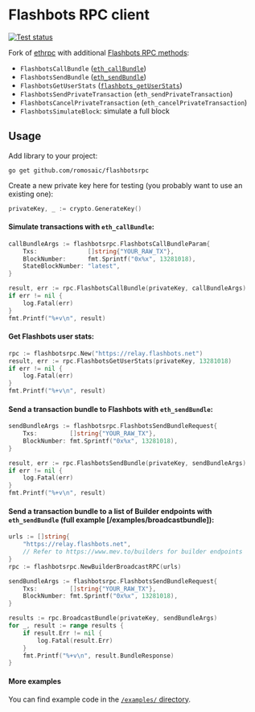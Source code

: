 # Flashbots RPC client

[![Test status](https://github.com/romosaic/flashbotsrpc/workflows/Test/badge.svg)](https://github.com/romosaic/flashbotsrpc/actions?query=workflow%3A%22Test%22)

Fork of [ethrpc](https://github.com/onrik/ethrpc) with additional [Flashbots RPC methods](https://docs.flashbots.net/flashbots-auction/searchers/advanced/rpc-endpoint):

* `FlashbotsCallBundle` ([`eth_callBundle`](https://docs.flashbots.net/flashbots-auction/searchers/advanced/rpc-endpoint/#eth_callbundle))
* `FlashbotsSendBundle` ([`eth_sendBundle`](https://docs.flashbots.net/flashbots-auction/searchers/advanced/rpc-endpoint/#eth_sendbundle))
* `FlashbotsGetUserStats` ([`flashbots_getUserStats`](https://docs.flashbots.net/flashbots-auction/searchers/advanced/rpc-endpoint/#flashbots_getuserstats))
* `FlashbotsSendPrivateTransaction` (`eth_sendPrivateTransaction`)
* `FlashbotsCancelPrivateTransaction` (`eth_cancelPrivateTransaction`)
* `FlashbotsSimulateBlock`: simulate a full block

## Usage

Add library to your project:

`go get github.com/romosaic/flashbotsrpc`

Create a new private key here for testing (you probably want to use an existing one):

```go
privateKey, _ := crypto.GenerateKey()
```

#### Simulate transactions with `eth_callBundle`:

```go
callBundleArgs := flashbotsrpc.FlashbotsCallBundleParam{
    Txs:              []string{"YOUR_RAW_TX"},
    BlockNumber:      fmt.Sprintf("0x%x", 13281018),
    StateBlockNumber: "latest",
}

result, err := rpc.FlashbotsCallBundle(privateKey, callBundleArgs)
if err != nil {
    log.Fatal(err)
}
fmt.Printf("%+v\n", result)
```

#### Get Flashbots user stats:

```go
rpc := flashbotsrpc.New("https://relay.flashbots.net")
result, err := rpc.FlashbotsGetUserStats(privateKey, 13281018)
if err != nil {
    log.Fatal(err)
}
fmt.Printf("%+v\n", result)
```

#### Send a transaction bundle to Flashbots with `eth_sendBundle`:

```go
sendBundleArgs := flashbotsrpc.FlashbotsSendBundleRequest{
    Txs:         []string{"YOUR_RAW_TX"},
    BlockNumber: fmt.Sprintf("0x%x", 13281018),
}

result, err := rpc.FlashbotsSendBundle(privateKey, sendBundleArgs)
if err != nil {
    log.Fatal(err)
}
fmt.Printf("%+v\n", result)
```

#### Send a transaction bundle to a list of Builder endpoints with `eth_sendBundle` (full example [/examples/broadcastbundle]):

```go
urls := []string{
	"https://relay.flashbots.net",
    // Refer to https://www.mev.to/builders for builder endpoints 
}
rpc := flashbotsrpc.NewBuilderBroadcastRPC(urls)

sendBundleArgs := flashbotsrpc.FlashbotsSendBundleRequest{
    Txs:         []string{"YOUR_RAW_TX"},
    BlockNumber: fmt.Sprintf("0x%x", 13281018),
}

results := rpc.BroadcastBundle(privateKey, sendBundleArgs)
for _, result := range results {
    if result.Err != nil {
        log.Fatal(result.Err)
    }
    fmt.Printf("%+v\n", result.BundleResponse)
}
```

#### More examples

You can find example code in the [`/examples/` directory](https://github.com/romosaic/flashbotsrpc/tree/master/examples).

